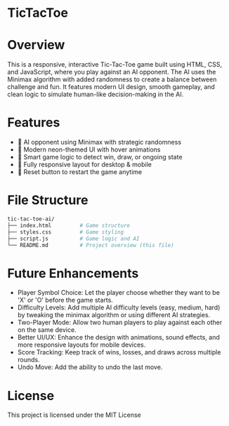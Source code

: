 # TicTacToe
# Overview
This is a responsive, interactive Tic-Tac-Toe game built using HTML, CSS, and JavaScript, where you play against an AI opponent. 
The AI uses the Minimax algorithm with added randomness to create a balance between challenge and fun.
It features modern UI design, smooth gameplay, and clean logic to simulate human-like decision-making in the AI.
# Features
* 🤖 AI opponent using Minimax with strategic randomness
* 🎨 Modern neon-themed UI with hover animations
* 🧠 Smart game logic to detect win, draw, or ongoing state
* 📱 Fully responsive layout for desktop & mobile
* 🔁 Reset button to restart the game anytime
# File Structure
```sh
tic-tac-toe-ai/
├── index.html         # Game structure
├── styles.css         # Game styling
├── script.js          # Game logic and AI
└── README.md          # Project overview (this file)
```
# Future Enhancements
* Player Symbol Choice: Let the player choose whether they want to be 'X' or 'O' before the game starts.
* Difficulty Levels: Add multiple AI difficulty levels (easy, medium, hard) by tweaking the minimax algorithm or using different AI strategies.
* Two-Player Mode: Allow two human players to play against each other on the same device.
* Better UI/UX: Enhance the design with animations, sound effects, and more responsive layouts for mobile devices.
* Score Tracking: Keep track of wins, losses, and draws across multiple rounds.
* Undo Move: Add the ability to undo the last move.
# License
This project is licensed under the MIT License
